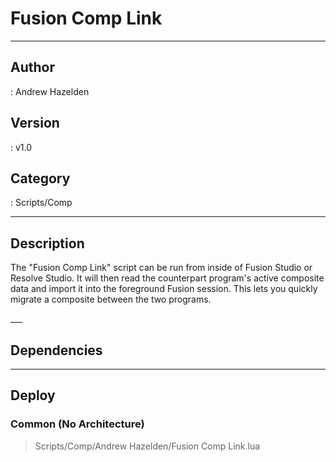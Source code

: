 # Fusion Comp Link
___

## Author
 : Andrew Hazelden

## Version
 : v1.0

## Category
 : Scripts/Comp
___

## Description
<p>The "Fusion Comp Link" script can be run from inside of Fusion Studio or Resolve Studio. It will then read the counterpart program's active composite data and import it into the foreground Fusion session. This lets you quickly migrate a composite between the two programs.</p>___

## Dependencies


___

## Deploy

### Common (No Architecture)

> Scripts/Comp/Andrew Hazelden/Fusion Comp Link.lua  
